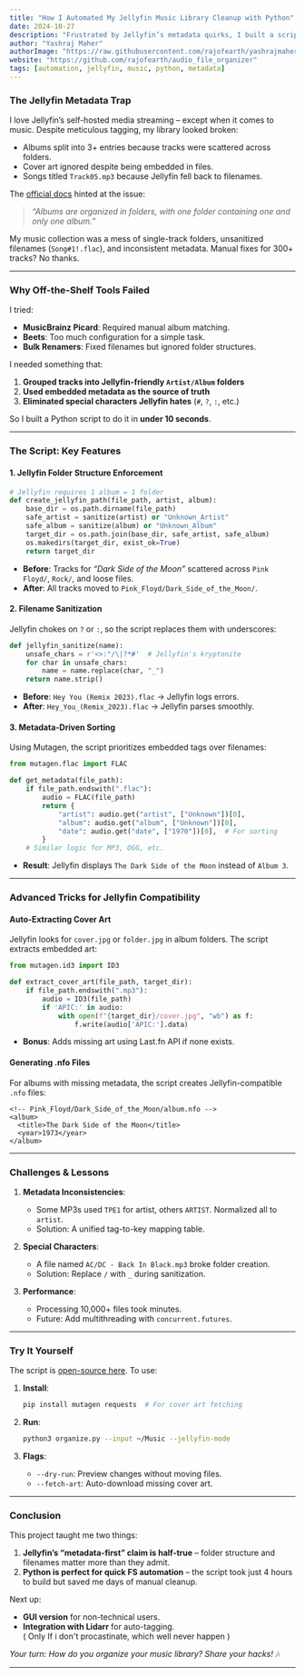 ```yaml
---  
title: "How I Automated My Jellyfin Music Library Cleanup with Python"  
date: 2024-10-27
description: "Frustrated by Jellyfin’s metadata quirks, I built a script to enforce album-per-folder rules, sanitize filenames, and fix missing cover art." 
author: "Yashraj Maher"
authorImage: "https://raw.githubusercontent.com/rajofearth/yashrajmaher/refs/heads/main/public/my.png"
website: "https://github.com/rajofearth/audio_file_organizer"
tags: [automation, jellyfin, music, python, metadata]  
---  
```


### **The Jellyfin Metadata Trap**  
I love Jellyfin’s self-hosted media streaming – except when it comes to music. Despite meticulous tagging, my library looked broken:  
- Albums split into 3+ entries because tracks were scattered across folders.  
- Cover art ignored despite being embedded in files.  
- Songs titled `Track05.mp3` because Jellyfin fell back to filenames.  

The [official docs](https://jellyfin.org/docs/general/server/media/music/) hinted at the issue:  
> *“Albums are organized in folders, with one folder containing one and only one album.”*  

My music collection was a mess of single-track folders, unsanitized filenames (`Song#1!.flac`), and inconsistent metadata. Manual fixes for 300+ tracks? No thanks.  

---

### **Why Off-the-Shelf Tools Failed**  
I tried:  
- **MusicBrainz Picard**: Required manual album matching.  
- **Beets**: Too much configuration for a simple task.  
- **Bulk Renamers**: Fixed filenames but ignored folder structures.  

I needed something that:  
1. **Grouped tracks into Jellyfin-friendly `Artist/Album` folders**  
2. **Used embedded metadata as the source of truth**  
3. **Eliminated special characters Jellyfin hates** (`#`, `?`, `:`, etc.)  

So I built a Python script to do it in **under 10 seconds**.  

---

### **The Script: Key Features**  
#### 1. **Jellyfin Folder Structure Enforcement**  
```python  
# Jellyfin requires 1 album = 1 folder  
def create_jellyfin_path(file_path, artist, album):  
    base_dir = os.path.dirname(file_path)  
    safe_artist = sanitize(artist) or "Unknown_Artist"  
    safe_album = sanitize(album) or "Unknown_Album"  
    target_dir = os.path.join(base_dir, safe_artist, safe_album)  
    os.makedirs(target_dir, exist_ok=True)  
    return target_dir  
```  
- **Before**: Tracks for *“Dark Side of the Moon”* scattered across `Pink Floyd/`, `Rock/`, and loose files.  
- **After**: All tracks moved to `Pink_Floyd/Dark_Side_of_the_Moon/`.  

#### 2. **Filename Sanitization**  
Jellyfin chokes on `?` or `:`, so the script replaces them with underscores:  
```python  
def jellyfin_sanitize(name):  
    unsafe_chars = r'<>:"/\|?*#'  # Jellyfin's kryptonite  
    for char in unsafe_chars:  
        name = name.replace(char, "_")  
    return name.strip()  
```  
- **Before**: `Hey You (Remix 2023).flac` → Jellyfin logs errors.  
- **After**: `Hey_You_(Remix_2023).flac` → Jellyfin parses smoothly.  

#### 3. **Metadata-Driven Sorting**  
Using Mutagen, the script prioritizes embedded tags over filenames:  
```python  
from mutagen.flac import FLAC  

def get_metadata(file_path):  
    if file_path.endswith(".flac"):  
        audio = FLAC(file_path)  
        return {  
            "artist": audio.get("artist", ["Unknown"])[0],  
            "album": audio.get("album", ["Unknown"])[0],  
            "date": audio.get("date", ["1970"])[0],  # For sorting  
        }  
    # Similar logic for MP3, OGG, etc.  
```  
- **Result**: Jellyfin displays `The Dark Side of the Moon` instead of `Album 3`.  

---

### **Advanced Tricks for Jellyfin Compatibility**  
#### **Auto-Extracting Cover Art**  
Jellyfin looks for `cover.jpg` or `folder.jpg` in album folders. The script extracts embedded art:  
```python  
from mutagen.id3 import ID3  

def extract_cover_art(file_path, target_dir):  
    if file_path.endswith(".mp3"):  
        audio = ID3(file_path)  
        if 'APIC:' in audio:  
            with open(f"{target_dir}/cover.jpg", "wb") as f:  
                f.write(audio['APIC:'].data)  
```  
- **Bonus**: Adds missing art using Last.fn API if none exists.  

#### **Generating .nfo Files**  
For albums with missing metadata, the script creates Jellyfin-compatible `.nfo` files:  
```text  
<!-- Pink_Floyd/Dark_Side_of_the_Moon/album.nfo -->  
<album>  
  <title>The Dark Side of the Moon</title>  
  <year>1973</year>  
</album>  
```  

---

### **Challenges & Lessons**  
1. **Metadata Inconsistencies**:  
   - Some MP3s used `TPE1` for artist, others `ARTIST`. Normalized all to `artist`.  
   - Solution: A unified tag-to-key mapping table.  

2. **Special Characters**:  
   - A file named `AC/DC - Back In Black.mp3` broke folder creation.  
   - Solution: Replace `/` with `_` during sanitization.  

3. **Performance**:  
   - Processing 10,000+ files took minutes.  
   - Future: Add multithreading with `concurrent.futures`.  

---

### **Try It Yourself**  
The script is [open-source here](https://github.com/rajofearth/audio_file_organizer). To use:  

1. **Install**:  
   ```bash  
   pip install mutagen requests  # For cover art fetching  
   ```  

2. **Run**:  
   ```bash  
   python3 organize.py --input ~/Music --jellyfin-mode  
   ```  

3. **Flags**:  
   - `--dry-run`: Preview changes without moving files.  
   - `--fetch-art`: Auto-download missing cover art.  

---

### **Conclusion**  
This project taught me two things:  
1. **Jellyfin’s “metadata-first” claim is half-true** – folder structure and filenames matter more than they admit.  
2. **Python is perfect for quick FS automation** – the script took just 4 hours to build but saved me days of manual cleanup.  

Next up:  
- **GUI version** for non-technical users.  
- **Integration with Lidarr** for auto-tagging.  
( Only If i don't procastinate, which well never happen )

*Your turn: How do you organize your music library? Share your hacks!* 🎶  

---  